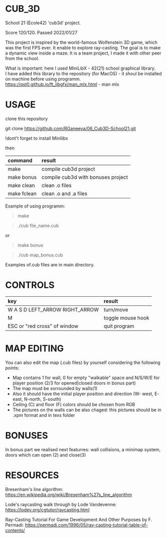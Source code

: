# CUB_3D

School 21 (Ecole42) 'cub3d' project. 

Score 120/120. Passed 2022/01/27

This project is inspired by the world-famous Wolfenstein 3D game, which
was the first FPS ever. It enable to explore ray-casting. The goal is to
make a dynamic view inside a maze. It is a team project, I made it with other peer from the school.

What is important: here I used MiniLibX - 42(21) school graphical library.  
I have added this library to the repository (for MacOS) - it shoul be installed on machine before using programm. 
https://qst0.github.io/ft_libgfx/man_mlx.html - man mlx

# USAGE

clone this repository

git clone https://github.com/RGaneeva/06_Cub3D-School21.git

!dont't forget to install Minilibx

then

| command | result |
|:----|:----|
| make | compile cub3d project |
| make bonus | compile cub3d with bonuses project |
| make clean | clean .o files |
| make fclean | clean .o and .a files |

Example of using programm:

> make

> ./cub file_name.cub

or

> make bonus

> ./cub map_bonus.cub

Examples of.cub files are in main directory.

# CONTROLS

| key | result |
|:----|:----|
| W A S D LEFT_ARROW RIGHT_ARROW | turn/move |
| M | toggle mouse hook  |
| ESC or "red cross" of window | quit program |

# MAP EDITING

You can also edit the map (.cub files) by yourself considering the following points:

* Map contains 1 for wall, 0 for empty "walkable" space and N/S/W/E for player position (2/3 for opened|closed doors in bonus part)
* The map must be sorrounded by walls(1)
* Also it should have the initial player position and direction (W- west, E- east, N-north, S-south)
* Ceiling (C) and floor (F) colors should be chosen from RGB
* The pictures on the walls can be also chaged: this pictures should be in .xpm format and in texs folder

# BONUSES

In bonus part we realised next featurres: wall collisions, a minimap system, doors which can open (2) and close(3)

# RESOURCES
Bresenham's line algorithm: https://en.wikipedia.org/wiki/Bresenham%27s_line_algorithm

Lode's raycasting walk through by Lode Vandevenne: https://lodev.org/cgtutor/raycasting.html

Ray-Casting Tutorial For Game Development And Other Purposes by F. Permadi: https://permadi.com/1996/05/ray-casting-tutorial-table-of-contents/
